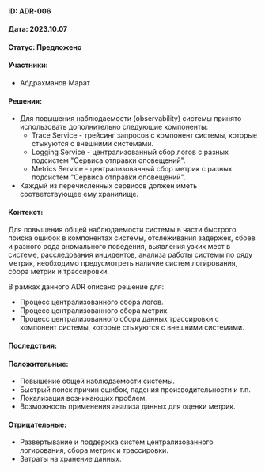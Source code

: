 #### ID: ADR-006

#### Дата: 2023.10.07

#### Статус: Предложено

#### Участники:
* Абдрахманов Марат

#### Решения:
* Для повышения наблюдаемости (observability) системы принято использовать дополнительно следующие компоненты:
    * Trace Service - трейсинг запросов с компонент системы, которые стыкуются с внешними системами.
    * Logging Service - централизованный сбор логов с разных подсистем "Сервиса отправки оповещений".
    * Metrics Service - централизованный сбор метрик с разных подсистем "Сервиса отправки оповещений".
* Каждый из перечисленных сервисов должен иметь соответствующее ему хранилище.

#### Контекст:
Для повышения общей наблюдаемости системы в части быстрого поиска ошибок в компонентах системы, отслеживания задержек, сбоев и разного рода аномального поведения, выявления узких мест в системе, расследования инцидентов, анализа работы системы по ряду метрик, необходимо предусмотреть наличие систем логирования, сбора метрик и трассировки.

В рамках данного ADR описано решение для:
- Процесс централизованного сбора логов.
- Процесс централизованного сбора метрик.
- Процесс централизованного сбора данных трассировки с компонент системы, которые стыкуются с внешними системами.

#### Последствия:

#### Положительные:
* Повышение общей наблюдаемости системы.
* Быстрый поиск причин ошибок, падения производительности и т.п.
* Локализация возникающих проблем.
* Возможность применения анализа данных для оценки метрик.

#### Отрицательные:
* Развертывание и поддержка систем централизованного логирования, сбора метрик и трассировки.
* Затраты на хранение данных.
